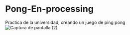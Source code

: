 # Pong-En-processing
Practica de la universidad, creando un juego de ping pong
![Captura de pantalla (2)](https://user-images.githubusercontent.com/78226844/202910990-d7b862f9-d348-4d3b-acf8-7f5c6b4dee53.png)
